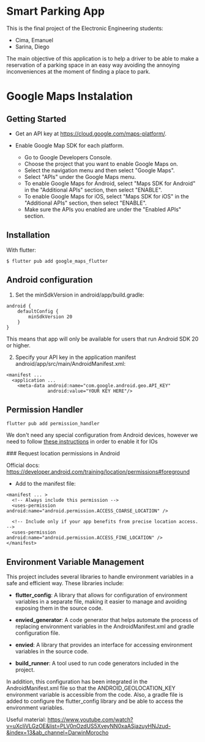 # Smart Parking App

This is the final project of the Electronic Engineering students: 

- Cima, Emanuel
- Sarina, Diego

The main objective of this application is to help a driver to be able to make a reservation of a parking space in an easy way avoiding the annoying inconveniences at the moment of finding a place to park.

# Google Maps Instalation

## Getting Started 

- Get an API key at https://cloud.google.com/maps-platform/.

- Enable Google Map SDK for each platform.

    - Go to Google Developers Console.
    - Choose the project that you want to enable Google Maps on.
    - Select the navigation menu and then select "Google Maps".
    - Select "APIs" under the Google Maps menu.
    - To enable Google Maps for Android, select "Maps SDK for Android" in the "Additional APIs" section, then select "ENABLE".
    - To enable Google Maps for iOS, select "Maps SDK for iOS" in the "Additional APIs" section, then select "ENABLE".
    - Make sure the APIs you enabled are under the "Enabled APIs" section.

## Installation

With flutter: 
```
$ flutter pub add google_maps_flutter
```

## Android configuration
1. Set the minSdkVersion in android/app/build.gradle:

```
android {
    defaultConfig {
        minSdkVersion 20
    }
}
```
This means that app will only be available for users that run Android SDK 20 or higher.

2. Specify your API key in the application manifest android/app/src/main/AndroidManifest.xml:

```
<manifest ...
  <application ...
    <meta-data android:name="com.google.android.geo.API_KEY"
               android:value="YOUR KEY HERE"/>
```

## Permission Handler

```
flutter pub add permission_handler
```

We don't need any special configuration from Android devices, however we need to follow [these instructions](https://pub.dev/packages/permission_handler) in order to enable it for IOs

### Request location permissions in Android

Official docs: https://developer.android.com/training/location/permissions#foreground

- Add to the manifest file: 

```
<manifest ... >
  <!-- Always include this permission -->
  <uses-permission android:name="android.permission.ACCESS_COARSE_LOCATION" />

  <!-- Include only if your app benefits from precise location access. -->
  <uses-permission android:name="android.permission.ACCESS_FINE_LOCATION" />
</manifest>
```

## Environment Variable Management

This project includes several libraries to handle environment variables in a safe and efficient way. These libraries include:

- **flutter_config**: A library that allows for configuration of environment variables in a separate file, making it easier to manage and avoiding exposing them in the source code.

- **envied_generator**: A code generator that helps automate the process of replacing environment variables in the AndroidManifest.xml and gradle configuration file.

- **envied**: A library that provides an interface for accessing environment variables in the source code.

- **build_runner**: A tool used to run code generators included in the project.

In addition, this configuration has been integrated in the AndroidManifest.xml file so that the ANDROID_GEOLOCATION_KEY environment variable is accessible from the code. Also, a gradle file is added to configure the flutter_config library and be able to access the environment variables.


Useful material: https://www.youtube.com/watch?v=uXcliVLGzOE&list=PLV0nOzdUS5XveyNN0xaASjazuyHNJzud-&index=13&ab_channel=DarwinMorocho